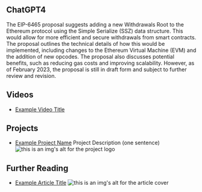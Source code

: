 ## ChatGPT4

The EIP-6465 proposal suggests adding a new Withdrawals Root to the Ethereum protocol using the Simple Serialize (SSZ) data structure. This would allow for more efficient and secure withdrawals from smart contracts. The proposal outlines the technical details of how this would be implemented, including changes to the Ethereum Virtual Machine (EVM) and the addition of new opcodes. The proposal also discusses potential benefits, such as reducing gas costs and improving scalability. However, as of February 2023, the proposal is still in draft form and subject to further review and revision.

## Videos

- [Example Video Title](https://www.youtube.com/watch?v=TDGq4aeevgY)

## Projects

- [Example Project Name](https://xxxx.xxx/xxxxx) Project Description (one sentence) ![this is an img's alt for the project logo](https://xxxx.xxx/project-logo.xxx)

## Further Reading

- [Example Article Title](https://xxxx.xxx/xxxxx) ![this is an img's alt for the article cover](https://xxxx.xxx/article-cover.xxx)
